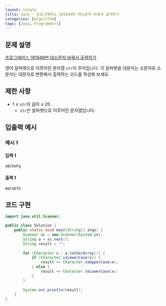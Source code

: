```yaml
---
layout: single
title: Java - 프로그래머스 181949번 대소문자 바꿔서 출력하기
categories: [Algorithm]
tags: [Java, Programmers]
---
```


## 문제 설명
[프로그래머스 181949번 대소문자 바꿔서 출력하기](https://school.programmers.co.kr/learn/courses/30/lessons/181949?language=java)

영어 알파벳으로 이루어진 문자열 `str`이 주어집니다. 각 알파벳을 대문자는 소문자로 소문자는 대문자로 변환해서 출력하는 코드를 작성해 보세요.

## 제한 사항
- 1 ≤ `str`의 길이 ≤ 20
  - `str`은 알파벳으로 이루어진 문자열입니다.

## 입출력 예시

### 예시 1

#### 입력 1

```plaintext
aBcDeFg
```

#### 출력 1

```plaintext
AbCdEfG
```

## 코드 구현

```java
import java.util.Scanner;

public class Solution {
    public static void main(String[] args) {
        Scanner sc = new Scanner(System.in);
        String a = sc.next();
        String result = "";
        
        for (Character x : a.toCharArray()) {
            if (Character.isLowerCase(x)) {
                result += Character.toUpperCase(x);
            } else {
                result += Character.toLowerCase(x);
            }
        }
        
        System.out.println(result);
    }
}
```